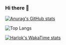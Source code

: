 ### Hi there 👋

[![Anurag's GitHub stats](https://github-readme-stats.vercel.app/api?username=JoeJoeflyn&show_icons=true&theme=radical)](https://github.com/anuraghazra/github-readme-stats)

![Top Langs](https://github-readme-stats.vercel.app/api/top-langs/?username=JoeJoeflyn&layout=compact)

[![Harlok's WakaTime stats](https://github-readme-stats.vercel.app/api/wakatime?username=Joe_juicer03&layout=compact)](https://github.com/anuraghazra/github-readme-stats)
<!--
**JoeJoeflyn/JoeJoeflyn** is a ✨ _special_ ✨ repository because its `README.md` (this file) appears on your GitHub profile.

Here are some ideas to get you started:

- 🔭 I’m currently working on ...
- 🌱 I’m currently learning ...
- 👯 I’m looking to collaborate on ...
- 🤔 I’m looking for help with ...
- 💬 Ask me about ...
- 📫 How to reach me: ...
- 😄 Pronouns: ...
- ⚡ Fun fact: ...
-->
